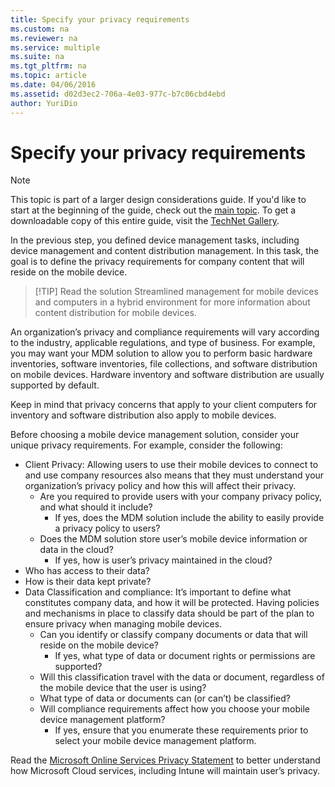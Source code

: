 ```yaml
---
title: Specify your privacy requirements
ms.custom: na
ms.reviewer: na
ms.service: multiple
ms.suite: na
ms.tgt_pltfrm: na
ms.topic: article
ms.date: 04/06/2016
ms.assetid: d02d3ec2-706a-4e03-977c-b7c06cbd4ebd
author: YuriDio
---
```

# Specify your privacy requirements

>[!NOTE]
>This topic is part of a larger design considerations guide. If you'd like to start at the beginning of the guide, check out the [main topic](mdm-design-considerations-guide.md). To get a downloadable copy of this entire guide, visit the [TechNet Gallery](https://gallery.technet.microsoft.com/Mobile-Device-Management-7d401582).


In the previous step, you defined device management tasks, including device management and content distribution management. In this task, the goal is to define the privacy requirements for company content that will reside on the mobile device. 

>[!TIP] Read the solution Streamlined management for mobile devices and computers in a hybrid environment for more information about content distribution for mobile devices.

An organization’s privacy and compliance requirements will vary according to the industry, applicable regulations, and type of business. For example, you may want your MDM solution to allow you to perform basic hardware inventories, software inventories, file collections, and software distribution on mobile devices. Hardware inventory and software distribution are usually supported by default. 

Keep in mind that privacy concerns that apply to your client computers for inventory and software distribution also apply to mobile devices. 

Before choosing a mobile device management solution, consider your unique privacy requirements. For example, consider the following:

- Client Privacy: Allowing users to use their mobile devices to connect to and use company resources also means that they must understand your organization’s privacy policy and how this will affect their privacy.
	- Are you required to provide users with your company privacy policy, and what should it include?
		- If yes, does the MDM solution include the ability to easily provide a privacy policy to users?
	- Does the MDM solution store user’s mobile device information or data in the cloud?
		- If yes, how is user’s privacy maintained in the cloud? 
- Who has access to their data?
- How is their data kept private?
- Data Classification and compliance: It’s important to define what constitutes company data, and how it will be protected. Having policies and mechanisms in place to classify data should be part of the plan to ensure privacy when managing mobile devices.
	- Can you identify or classify company documents or data that will reside on the mobile device?
		- If yes, what type of data or document rights or permissions are supported?
	- Will this classification travel with the data or document, regardless of the mobile device that the user is using?
	- What type of data or documents can (or can’t) be classified?
	- Will compliance requirements affect how you choose your mobile device management platform?
		- If yes, ensure that you enumerate these requirements prior to select your mobile device management platform.

Read the [Microsoft Online Services Privacy Statement](http://www.microsoft.com/server-cloud/products/intune-trust-center/privacy.aspx) to better understand how Microsoft Cloud services, including Intune will maintain user’s privacy.